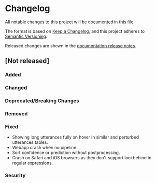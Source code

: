 # Changelog

All notable changes to this project will be documented in this file.

The format is based on [Keep a Changelog](https://keepachangelog.com/en/1.0.0/), and this project
adheres to [Semantic Versioning](https://semver.org/spec/v2.0.0.html).

Released changes are shown in the
[documentation release notes](docs/docs/getting-started/changelog.md).

## [Not released]

### Added

### Changed

### Deprecated/Breaking Changes

### Removed

### Fixed
- Showing long utterances fully on hover in similar and perturbed utterances tables.
- Webapp crash when no pipeline.
- Sort confidence or prediction without postprocessing.
- Crash on Safari and iOS browsers as they don't support lookbehind in regular expressions.

### Security
